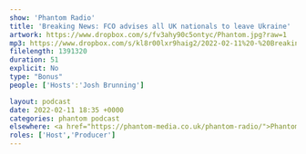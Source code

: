 ```yaml
---
show: 'Phantom Radio'
title: 'Breaking News: FCO advises all UK nationals to leave Ukraine'
artwork: https://www.dropbox.com/s/fv3ahy90c5ontyc/Phantom.jpg?raw=1
mp3: https://www.dropbox.com/s/kl8r00lxr9haig2/2022-02-11%20-%20Breaking%20News.mp3?raw=1
filelength: 1391320
duration: 51
explicit: No
type: "Bonus"
people: ['Hosts':'Josh Brunning']

layout: podcast
date: 2022-02-11 18:35 +0000
categories: phantom podcast
elsewhere: <a href="https://phantom-media.co.uk/phantom-radio/">Phantom Media</a>
roles: ['Host','Producer']
---
```

